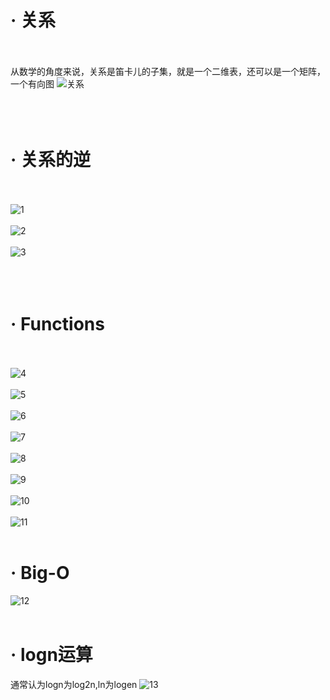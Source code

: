 # · 关系
</br></br>
从数学的角度来说，关系是笛卡儿的子集，就是一个二维表，还可以是一个矩阵，一个有向图
![关系](https://i.loli.net/2019/09/26/XKIO2SvLu3iUqzf.png)</br></br>
</br></br>
# · 关系的逆
</br></br>
![1](https://i.loli.net/2019/09/26/T17oxHewnpqIsPX.png)</br></br>
![2](https://i.loli.net/2019/09/26/qYvk31PZAwgzKQb.png)</br></br>
![3](https://i.loli.net/2019/09/26/iGLcPyxaFkfZqr4.png)</br></br>
</br></br>
# · Functions
</br></br>
![4](https://i.loli.net/2019/09/26/9QT1VSeKNx6BMud.png)</br></br>
![5](https://i.loli.net/2019/09/26/h698IEPGdZNaADk.png)</br></br>
![6](https://i.loli.net/2019/09/26/QcbYhxzaJsgVydM.png)</br></br>
![7](https://i.loli.net/2019/09/26/rftFAXEz1DoTc52.png)</br></br>
![8](https://i.loli.net/2019/09/26/pu8QfqmVOwJBlKs.png)</br></br>
![9](https://i.loli.net/2019/09/26/JZB5KaN34n8GudX.png)</br></br>
![10](https://i.loli.net/2019/09/26/KeZ7xvUaAkzV9do.png)</br></br>
![11](https://i.loli.net/2019/09/26/MkujD9Ko4gqtziQ.png)</br></br>

# · Big-O 
![12](https://i.loli.net/2019/10/14/xbwLCvFVaAMe29I.png)</br></br>
# · logn运算
通常认为logn为log2n,ln为logen
![13](https://i.loli.net/2019/10/14/ztl5qrCgVeSn9dG.png)
